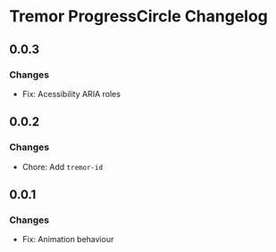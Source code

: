 # Tremor ProgressCircle Changelog

## 0.0.3

### Changes

- Fix: Acessibility ARIA roles

## 0.0.2

### Changes

- Chore: Add `tremor-id`

## 0.0.1

### Changes

- Fix: Animation behaviour
